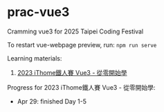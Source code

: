 # prac-vue3
Cramming vue3 for 2025 Taipei Coding Festival

To restart vue-webpage preview, run: ```npm run serve```

Learning materials:
1. [2023 iThome鐵人賽 Vue3 - 從零開始學](https://ithelp.ithome.com.tw/users/20162607/ironman/6461)

Progress for 2023 iThome鐵人賽 Vue3 - 從零開始學:
- Apr 29: finished Day 1-5